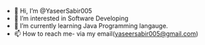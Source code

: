 - 👋 Hi, I’m @YaseerSabir005
- 👀 I’m interested in Software Developing
- 🌱 I’m currently learning Java Programming langauge.
- 📫 How to reach me- via my email(yaseersabir005@gmail.com)

<!---
YaseerSabir005/YaseerSabir005 is a ✨ special ✨ repository because its `README.md` (this file) appears on your GitHub profile.
You can click the Preview link to take a look at your changes.
--->
